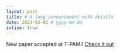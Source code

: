 ```yaml
---
layout: post
title: # A long announcement with details
date: 2023-03-02 # yyyy-mm-dd
inline: true
---
```


New paper accepted at T-PAMI! [Check it out](https://arxiv.org/abs/2107.14229)
